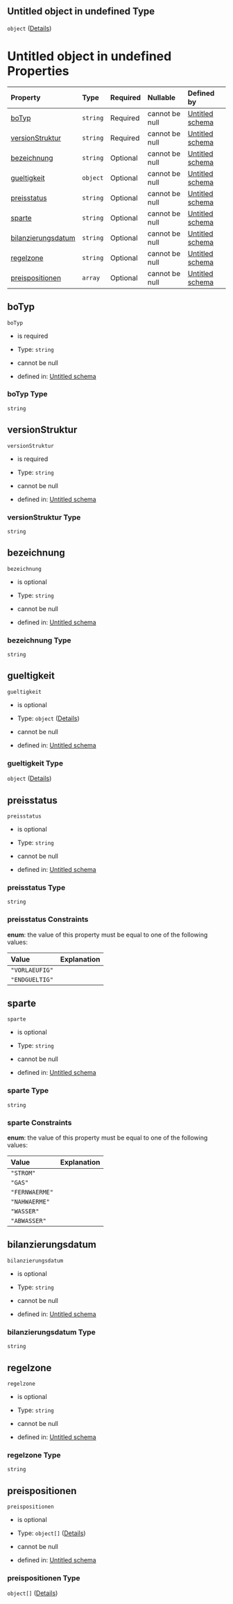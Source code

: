 ## Untitled object in undefined Type

`object` ([Details](preisblatt.md))

# Untitled object in undefined Properties

| Property                                  | Type     | Required | Nullable       | Defined by                                                                                                                                                                                            |
| :---------------------------------------- | :------- | :------- | :------------- | :---------------------------------------------------------------------------------------------------------------------------------------------------------------------------------------------------- |
| [boTyp](#botyp)                           | `string` | Required | cannot be null | [Untitled schema](preisblatt-properties-botyp.md "https://raw.githubusercontent.com/conuti-gmbh/bo4e-schema/master/schemas/v1/bo/Preisblatt.schema.json#/properties/boTyp")                           |
| [versionStruktur](#versionstruktur)       | `string` | Required | cannot be null | [Untitled schema](preisblatt-properties-versionstruktur.md "https://raw.githubusercontent.com/conuti-gmbh/bo4e-schema/master/schemas/v1/bo/Preisblatt.schema.json#/properties/versionStruktur")       |
| [bezeichnung](#bezeichnung)               | `string` | Optional | cannot be null | [Untitled schema](preisblatt-properties-bezeichnung.md "https://raw.githubusercontent.com/conuti-gmbh/bo4e-schema/master/schemas/v1/bo/Preisblatt.schema.json#/properties/bezeichnung")               |
| [gueltigkeit](#gueltigkeit)               | `object` | Optional | cannot be null | [Untitled schema](zeitraum.md "https://raw.githubusercontent.com/conuti-gmbh/bo4e-schema/master/schemas/v1/com/Zeitraum.schema.json#/properties/gueltigkeit")                                         |
| [preisstatus](#preisstatus)               | `string` | Optional | cannot be null | [Untitled schema](preisstatus.md "https://raw.githubusercontent.com/conuti-gmbh/bo4e-schema/master/schemas/v1/enum/Preisstatus.schema.json#/properties/preisstatus")                                  |
| [sparte](#sparte)                         | `string` | Optional | cannot be null | [Untitled schema](sparte.md "https://raw.githubusercontent.com/conuti-gmbh/bo4e-schema/master/schemas/v1/enum/Sparte.schema.json#/properties/sparte")                                                 |
| [bilanzierungsdatum](#bilanzierungsdatum) | `string` | Optional | cannot be null | [Untitled schema](preisblatt-properties-bilanzierungsdatum.md "https://raw.githubusercontent.com/conuti-gmbh/bo4e-schema/master/schemas/v1/bo/Preisblatt.schema.json#/properties/bilanzierungsdatum") |
| [regelzone](#regelzone)                   | `string` | Optional | cannot be null | [Untitled schema](preisblatt-properties-regelzone.md "https://raw.githubusercontent.com/conuti-gmbh/bo4e-schema/master/schemas/v1/bo/Preisblatt.schema.json#/properties/regelzone")                   |
| [preispositionen](#preispositionen)       | `array`  | Optional | cannot be null | [Untitled schema](preisblatt-properties-preispositionen.md "https://raw.githubusercontent.com/conuti-gmbh/bo4e-schema/master/schemas/v1/bo/Preisblatt.schema.json#/properties/preispositionen")       |

## boTyp



`boTyp`

*   is required

*   Type: `string`

*   cannot be null

*   defined in: [Untitled schema](preisblatt-properties-botyp.md "https://raw.githubusercontent.com/conuti-gmbh/bo4e-schema/master/schemas/v1/bo/Preisblatt.schema.json#/properties/boTyp")

### boTyp Type

`string`

## versionStruktur



`versionStruktur`

*   is required

*   Type: `string`

*   cannot be null

*   defined in: [Untitled schema](preisblatt-properties-versionstruktur.md "https://raw.githubusercontent.com/conuti-gmbh/bo4e-schema/master/schemas/v1/bo/Preisblatt.schema.json#/properties/versionStruktur")

### versionStruktur Type

`string`

## bezeichnung



`bezeichnung`

*   is optional

*   Type: `string`

*   cannot be null

*   defined in: [Untitled schema](preisblatt-properties-bezeichnung.md "https://raw.githubusercontent.com/conuti-gmbh/bo4e-schema/master/schemas/v1/bo/Preisblatt.schema.json#/properties/bezeichnung")

### bezeichnung Type

`string`

## gueltigkeit



`gueltigkeit`

*   is optional

*   Type: `object` ([Details](zeitraum.md))

*   cannot be null

*   defined in: [Untitled schema](zeitraum.md "https://raw.githubusercontent.com/conuti-gmbh/bo4e-schema/master/schemas/v1/com/Zeitraum.schema.json#/properties/gueltigkeit")

### gueltigkeit Type

`object` ([Details](zeitraum.md))

## preisstatus



`preisstatus`

*   is optional

*   Type: `string`

*   cannot be null

*   defined in: [Untitled schema](preisstatus.md "https://raw.githubusercontent.com/conuti-gmbh/bo4e-schema/master/schemas/v1/enum/Preisstatus.schema.json#/properties/preisstatus")

### preisstatus Type

`string`

### preisstatus Constraints

**enum**: the value of this property must be equal to one of the following values:

| Value          | Explanation |
| :------------- | :---------- |
| `"VORLAEUFIG"` |             |
| `"ENDGUELTIG"` |             |

## sparte



`sparte`

*   is optional

*   Type: `string`

*   cannot be null

*   defined in: [Untitled schema](sparte.md "https://raw.githubusercontent.com/conuti-gmbh/bo4e-schema/master/schemas/v1/enum/Sparte.schema.json#/properties/sparte")

### sparte Type

`string`

### sparte Constraints

**enum**: the value of this property must be equal to one of the following values:

| Value          | Explanation |
| :------------- | :---------- |
| `"STROM"`      |             |
| `"GAS"`        |             |
| `"FERNWAERME"` |             |
| `"NAHWAERME"`  |             |
| `"WASSER"`     |             |
| `"ABWASSER"`   |             |

## bilanzierungsdatum



`bilanzierungsdatum`

*   is optional

*   Type: `string`

*   cannot be null

*   defined in: [Untitled schema](preisblatt-properties-bilanzierungsdatum.md "https://raw.githubusercontent.com/conuti-gmbh/bo4e-schema/master/schemas/v1/bo/Preisblatt.schema.json#/properties/bilanzierungsdatum")

### bilanzierungsdatum Type

`string`

## regelzone



`regelzone`

*   is optional

*   Type: `string`

*   cannot be null

*   defined in: [Untitled schema](preisblatt-properties-regelzone.md "https://raw.githubusercontent.com/conuti-gmbh/bo4e-schema/master/schemas/v1/bo/Preisblatt.schema.json#/properties/regelzone")

### regelzone Type

`string`

## preispositionen



`preispositionen`

*   is optional

*   Type: `object[]` ([Details](preisposition.md))

*   cannot be null

*   defined in: [Untitled schema](preisblatt-properties-preispositionen.md "https://raw.githubusercontent.com/conuti-gmbh/bo4e-schema/master/schemas/v1/bo/Preisblatt.schema.json#/properties/preispositionen")

### preispositionen Type

`object[]` ([Details](preisposition.md))
